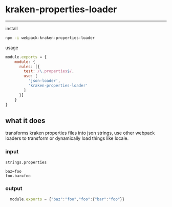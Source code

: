 # kraken-properties-loader
--------------------------

install

```bash
npm -i webpack-kraken-properties-loader
```

usage

```javascript
module.exports = {
    module: {
      rules: [{
        test: /\.properties$/,
        use: [
          'json-loader',
          'kraken-properties-loader'
        ]
      }]
    }
}

```

## what it does

transforms kraken properties files into json strings, use other webpack loaders to transform or dynamically load things like locale.

### input

`strings.properties`

```
baz=foo
foo.bar=foo
```

### output

```javascript
  module.exports = {"baz":"foo","foo":{"bar":"foo"}}
```